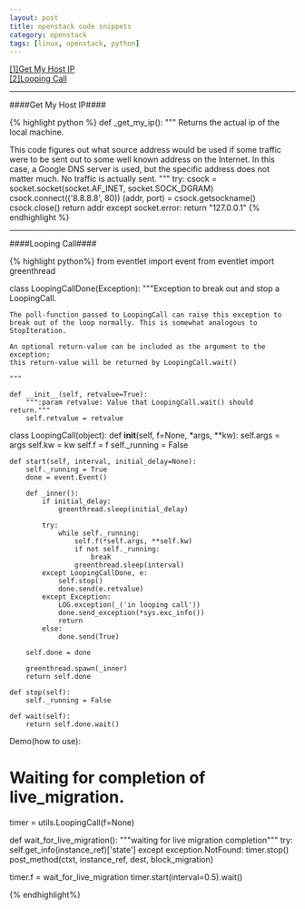 ```yaml
---
layout: post
title: openstack code snippets
category: openstack
tags: [linux, openstack, python]
---
```



<a href="#get_my_ip">[1]Get My Host IP</a>
</br>
<a href="#looping_call">[2]Looping Call</a>
</br>

---

<a id="get_my_ip"></a>
####Get My Host IP####

{% highlight python %}
def _get_my_ip():
"""
Returns the actual ip of the local machine.

This code figures out what source address would be used if some traffic
were to be sent out to some well known address on the Internet. In this
case, a Google DNS server is used, but the specific address does not
matter much.  No traffic is actually sent.
"""
try:
    csock = socket.socket(socket.AF_INET, socket.SOCK_DGRAM)
    csock.connect(('8.8.8.8', 80))
    (addr, port) = csock.getsockname()
    csock.close()
    return addr
except socket.error:
    return "127.0.0.1"
{% endhighlight %}

---


<a id="looping_call"></a>
####Looping Call####

{% highlight python%}
from eventlet import event
from eventlet import greenthread

class LoopingCallDone(Exception):
    """Exception to break out and stop a LoopingCall.

    The poll-function passed to LoopingCall can raise this exception to
    break out of the loop normally. This is somewhat analogous to
    StopIteration.

    An optional return-value can be included as the argument to the exception;
    this return-value will be returned by LoopingCall.wait()

    """

    def __init__(self, retvalue=True):
        """:param retvalue: Value that LoopingCall.wait() should return."""
        self.retvalue = retvalue

class LoopingCall(object):
    def __init__(self, f=None, *args, **kw):
        self.args = args
        self.kw = kw
        self.f = f
        self._running = False

    def start(self, interval, initial_delay=None):
        self._running = True
        done = event.Event()

        def _inner():
            if initial_delay:
                greenthread.sleep(initial_delay)

            try:
                while self._running:
                    self.f(*self.args, **self.kw)
                    if not self._running:
                        break
                    greenthread.sleep(interval)
            except LoopingCallDone, e:
                self.stop()
                done.send(e.retvalue)
            except Exception:
                LOG.exception(_('in looping call'))
                done.send_exception(*sys.exc_info())
                return
            else:
                done.send(True)

        self.done = done

        greenthread.spawn(_inner)
        return self.done

    def stop(self):
        self._running = False

    def wait(self):
        return self.done.wait()


Demo(how to use):
# Waiting for completion of live_migration.
timer = utils.LoopingCall(f=None)

def wait_for_live_migration():
    """waiting for live migration completion"""
    try:
        self.get_info(instance_ref)['state']
    except exception.NotFound:
        timer.stop()
        post_method(ctxt, instance_ref, dest, block_migration)

timer.f = wait_for_live_migration
timer.start(interval=0.5).wait()

{% endhighlight%}

